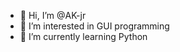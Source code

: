 - 👋 Hi, I’m @AK-jr
- 👀 I’m interested in GUI programming
- 🌱 I’m currently learning Python



<!---
AK-jr/AK-jr is a ✨ special ✨ repository because its `README.md` (this file) appears on your GitHub profile.
You can click the Preview link to take a look at your changes.
--->
